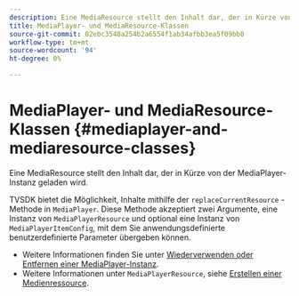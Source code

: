 ```yaml
---
description: Eine MediaResource stellt den Inhalt dar, der in Kürze von der MediaPlayer-Instanz geladen wird.
title: MediaPlayer- und MediaResource-Klassen
source-git-commit: 02ebc3548a254b2a6554f1ab34afbb3ea5f09bb8
workflow-type: tm+mt
source-wordcount: '94'
ht-degree: 0%

---
```


# MediaPlayer- und MediaResource-Klassen {#mediaplayer-and-mediaresource-classes}

Eine MediaResource stellt den Inhalt dar, der in Kürze von der MediaPlayer-Instanz geladen wird.

<!--<a id="section_431AB7221E0249BF949EC72EEB9B428A"></a>-->

TVSDK bietet die Möglichkeit, Inhalte mithilfe der `replaceCurrentResource` -Methode in `MediaPlayer`. Diese Methode akzeptiert zwei Argumente, eine Instanz von `MediaPlayerResource` und optional eine Instanz von `MediaPlayerItemConfig`, mit dem Sie anwendungsdefinierte benutzerdefinierte Parameter übergeben können.

* Weitere Informationen finden Sie unter [Wiederverwenden oder Entfernen einer MediaPlayer-Instanz](../../../../tvsdk-3x-android-prog/android-3x-content-playback-options-android2/mediaplayerobjects-working-with/android-3x-mediaplayer-reuse-or-remove.md).
* Weitere Informationen unter `MediaPlayerResource`, siehe [Erstellen einer Medienressource](../../../../tvsdk-3x-android-prog/android-3x-content-playback-options-android2/mediaplayer-initialize-for-video/android-3x-media-resource-create.md).
